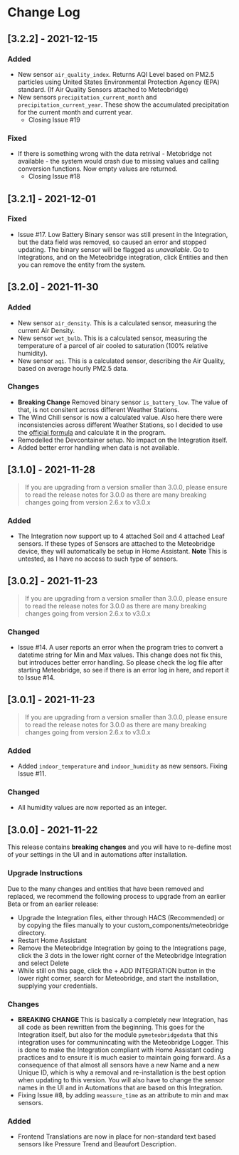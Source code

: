 # Change Log

## [3.2.2] - 2021-12-15

### Added

- New sensor `air_quality_index`. Returns AQI Level based on PM2.5 particles using United States Environmental Protection Agency (EPA) standard. (If Air Quality Sensors attached to Meteobridge)
- New sensors `precipitation_current_month` and `precipitation_current_year`. These show the accumulated precipitation for the current month and current year.
  - Closing Issue #19

### Fixed

- If there is something wrong with the data retrival - Metobridge not available - the system would crash due to missing values and calling conversion functions. Now empty values are returned.
  - Closing Issue #18


## [3.2.1] - 2021-12-01

### Fixed
- Issue #17. Low Battery Binary sensor was still present in the Integration, but the data field was removed, so caused an error and stopped updating. The binary sensor will be flagged as *unavailable*. Go to Integrations, and on the Meteobridge integration, click Entities and then you can remove the entity from the system.


## [3.2.0] - 2021-11-30

### Added
- New sensor `air_density`. This is a calculated sensor, measuring the current Air Density.
- New sensor `wet_bulb`. This is a calculated sensor, measuring the temperature of a parcel of air cooled to saturation (100% relative humidity).
- New sensor `aqi`. This is a calculated sensor, describing the Air Quality, based on average hourly PM2.5 data.

### Changes
- **Breaking Change** Removed binary sensor `is_battery_low`. The value of that, is not consitent across different Weather Stations.
- The Wind Chill sensor is now a calculated value. Also here there were inconsistencies across different Weather Stations, so I decided to use the [official formula](https://sciencing.com/calculate-wind-chill-factor-5981683.html) and calculate it in the program.
- Remodelled the Devcontainer setup. No impact on the Integration itself.
- Added better error handling when data is not available.


## [3.1.0] - 2021-11-28

> If you are upgrading from a version smaller than 3.0.0, please ensure to read the release notes for 3.0.0 as there are many breaking changes going from version 2.6.x to v3.0.x

### Added
- The Integration now support up to 4 attached Soil and 4 attached Leaf sensors. If these types of Sensors are attached to the Meteobridge device, they will automatically be setup in Home Assistant. **Note** This is untested, as I have no access to such type of sensors.


## [3.0.2] - 2021-11-23

> If you are upgrading from a version smaller than 3.0.0, please ensure to read the release notes for 3.0.0 as there are many breaking changes going from version 2.6.x to v3.0.x

### Changed
- Issue #14. A user reports an error when the program tries to convert a datetime string for Min and Max values. This change does not fix this, but introduces better error handling. So please check the log file after starting Meteobridge, so see if there is an error log in here, and report it to Issue #14.


## [3.0.1] - 2021-11-23

> If you are upgrading from a version smaller than 3.0.0, please ensure to read the release notes for 3.0.0 as there are many breaking changes going from version 2.6.x to v3.0.x

### Added
- Added `indoor_temperature` and `indoor_humidity` as new sensors. Fixing Issue #11.

### Changed
- All humidity values are now reported as an integer.


## [3.0.0] - 2021-11-22

This release contains **breaking changes** and you will have to re-define most of your settings in the UI and in automations after installation.

### Upgrade Instructions
Due to the many changes and entities that have been removed and replaced, we recommend the following process to upgrade from an earlier Beta or from an earlier release:

- Upgrade the Integration files, either through HACS (Recommended) or by copying the files manually to your custom_components/meteobridge directory.
- Restart Home Assistant
- Remove the Meteobridge Integration by going to the Integrations page, click the 3 dots in the lower right corner of the Meteobridge Integration and select Delete
- While still on this page, click the + ADD INTEGRATION button in the lower right corner, search for Meteobridge, and start the installation, supplying your credentials.

### Changes
- **BREAKING CHANGE** This is basically a completely new Integration, has all code as been rewritten from the beginning. This goes for the Integration itself, but also for the module `pymeteobridgedata` that this integration uses for communincating with the Meteobridge Logger. This is done to make the Integration compliant with Home Assistant coding practices and to ensure it is much easier to maintain going forward. As a consequence of that almost all sensors have a new Name and a new Unique ID, which is why a removal and re-installation is the best option when updating to this version. You will also have to change the sensor names in the UI and in Automations that are based on this Integration.
- Fixing Issue #8, by adding `meassure_time` as an attribute to min and max sensors.

### Added
- Frontend Translations are now in place for non-standard text based sensors like Pressure Trend and Beaufort Description.
